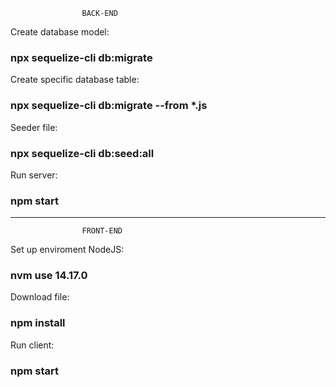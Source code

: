 					BACK-END
Create database model:
### npx sequelize-cli db:migrate
Create specific database table: 
### npx sequelize-cli db:migrate --from *.js
Seeder file:
### npx sequelize-cli db:seed:all
Run server:
### npm start
---------------------------------------------
					FRONT-END
Set up enviroment NodeJS:
### nvm use 14.17.0 
Download file:
### npm install
Run client:
### npm start
